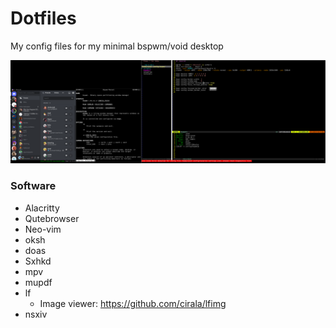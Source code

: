 # Dotfiles
My config files for my minimal bspwm/void desktop 

<p align="center">
  <img src="Pictures/screenshot_051.png">
</p>

### Software
- Alacritty
- Qutebrowser
- Neo-vim
- oksh
- doas
- Sxhkd
- mpv
- mupdf
- lf
  - Image viewer: https://github.com/cirala/lfimg
- nsxiv







